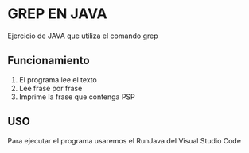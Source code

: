 # GREP EN JAVA

Ejercicio de JAVA que utiliza el comando grep

## Funcionamiento

1. El programa lee el texto
1. Lee frase por frase
1. Imprime la frase que contenga PSP

## USO
Para ejecutar el programa usaremos el RunJava del Visual Studio Code
